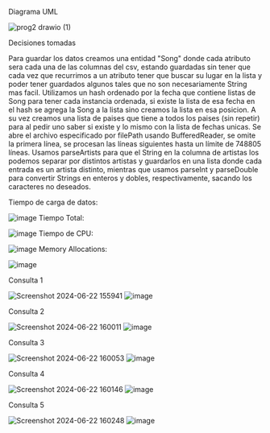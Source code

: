 Diagrama UML

![prog2 drawio (1)](https://github.com/santiurru/Obligatorio_PROG2_Camacho_Urrutia/assets/169061259/9c408847-2b4f-4d48-87de-b34553a694d3)

Decisiones tomadas

Para guardar los datos creamos una entidad "Song" donde cada atributo sera cada una de las columnas del csv, estando guardadas sin tener que cada vez que recurrimos a un atributo tener que buscar su lugar en la lista y poder tener guardados algunos tales que no son necesariamente String mas facil. Utilizamos un hash ordenado por la fecha que contiene listas de Song para tener cada instancia ordenada, si existe la lista de esa fecha en el hash se agrega la Song a la lista sino creamos la lista en esa posicion. A su vez creamos una lista de paises que tiene a todos los paises (sin repetir) para al pedir uno saber si existe y lo mismo con la lista de fechas unicas. Se abre el archivo especificado por filePath usando BufferedReader, se omite la primera línea, se procesan las líneas siguientes hasta un límite de 748805 líneas. Usamos parseArtists para que el String en la columna de artistas los podemos separar por distintos artistas y guardarlos en una lista donde cada entrada es un artista  distinto, mientras que usamos parseInt y parseDouble para convertir Strings en enteros y dobles, respectivamente, sacando los caracteres no deseados.

Tiempo de carga de datos:

![image](https://github.com/santiurru/Obligatorio_PROG2_Camacho_Urrutia/assets/103275179/6c5c10a6-3425-4e72-a19e-c4ac5c43ca37)
Tiempo Total:

![image](https://github.com/santiurru/Obligatorio_PROG2_Camacho_Urrutia/assets/103275179/5c1c7a9c-5e83-4ac0-ad08-d4542150099a)
Tiempo de CPU:

![image](https://github.com/santiurru/Obligatorio_PROG2_Camacho_Urrutia/assets/103275179/c0455659-de37-4aaf-988c-8995063ab7fd)
Memory Allocations:

![image](https://github.com/santiurru/Obligatorio_PROG2_Camacho_Urrutia/assets/103275179/c81b8d32-b715-4412-aa4e-a89c9848dc06)

Consulta 1

![Screenshot 2024-06-22 155941](https://github.com/santiurru/Obligatorio_PROG2_Camacho_Urrutia/assets/169061259/36dc158a-876f-4ab4-9838-a788ec6a792f)
![image](https://github.com/santiurru/Obligatorio_PROG2_Camacho_Urrutia/assets/169061259/bf4d1a34-fb98-4ced-84f5-cf6f05e0f14b)

Consulta 2

![Screenshot 2024-06-22 160011](https://github.com/santiurru/Obligatorio_PROG2_Camacho_Urrutia/assets/169061259/8efafcac-3eb7-4f40-8915-70477441c2bd)
![image](https://github.com/santiurru/Obligatorio_PROG2_Camacho_Urrutia/assets/169061259/42f09f0f-e34c-4399-a8cb-664187478612)

Consulta 3

![Screenshot 2024-06-22 160053](https://github.com/santiurru/Obligatorio_PROG2_Camacho_Urrutia/assets/169061259/51a7938e-be98-427e-a25f-b95119b9f646)
![image](https://github.com/santiurru/Obligatorio_PROG2_Camacho_Urrutia/assets/169061259/0a4d64c2-b9a9-4cbd-bcf5-1d39cae9fe06)

Consulta 4

![Screenshot 2024-06-22 160146](https://github.com/santiurru/Obligatorio_PROG2_Camacho_Urrutia/assets/169061259/f4a5a3f7-5b98-43fa-9dab-cfb55efe5def)
![image](https://github.com/santiurru/Obligatorio_PROG2_Camacho_Urrutia/assets/169061259/d19c9436-340c-4680-a8f0-973d077b6fbe)

Consulta 5

![Screenshot 2024-06-22 160248](https://github.com/santiurru/Obligatorio_PROG2_Camacho_Urrutia/assets/169061259/1b2b5bcc-e4c5-488b-bdbf-1dd41852a2c2)
![image](https://github.com/santiurru/Obligatorio_PROG2_Camacho_Urrutia/assets/169061259/b38a54e6-d255-4ed6-b00c-b5f919815f9d)



